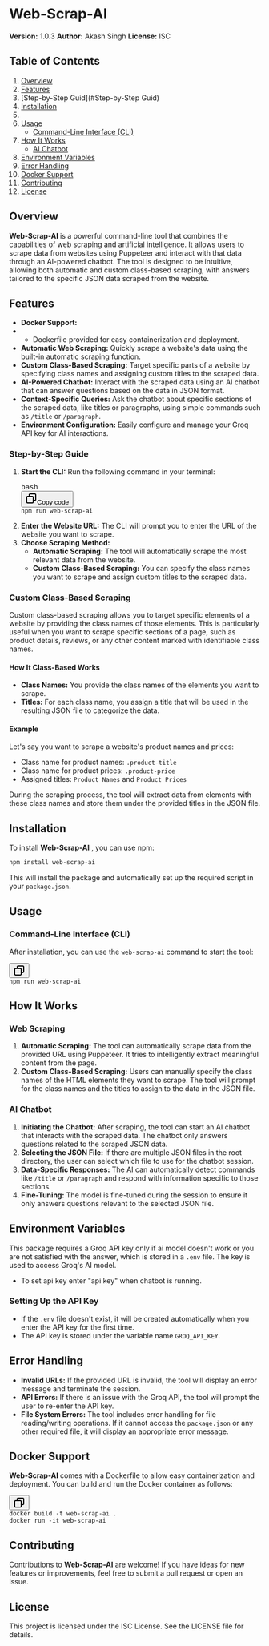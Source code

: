 # Web-Scrap-AI

**Version:** 1.0.3
**Author:** Akash Singh
**License:** ISC

## Table of Contents

1. [Overview](#overview)
2. [Features](#features)
3. [Step-by-Step Guid](#Step-by-Step Guid)
4. [Installation](#installation)
5. 
6. [Usage](#usage)
   * [Command-Line Interface (CLI)](#command-line-interface-cli)
7. [How It Works](#how-it-works)
   * [AI Chatbot](#ai-chatbot)
8. [Environment Variables](#environment-variables)
9. [Error Handling](#error-handling)
10. [Docker Support](#docker-support)
11. [Contributing](#contributing)
12. [License](#license)

## Overview

**Web-Scrap-AI** is a powerful command-line tool that combines the capabilities of web scraping and artificial intelligence. It allows users to scrape data from websites using Puppeteer and interact with that data through an AI-powered chatbot. The tool is designed to be intuitive, allowing both automatic and custom class-based scraping, with answers tailored to the specific JSON data scraped from the website.

## Features

* **Docker Support:**
* * Dockerfile provided for easy containerization and deployment.
* **Automatic Web Scraping:** Quickly scrape a website's data using the built-in automatic scraping function.
* **Custom Class-Based Scraping:** Target specific parts of a website by specifying class names and assigning custom titles to the scraped data.
* **AI-Powered Chatbot:** Interact with the scraped data using an AI chatbot that can answer questions based on the data in JSON format.
* **Context-Specific Queries:** Ask the chatbot about specific sections of the scraped data, like titles or paragraphs, using simple commands such as `/title` or `/paragraph`.
* **Environment Configuration:** Easily configure and manage your Groq API key for AI interactions.

### Step-by-Step Guide

1. **Start the CLI:**
   Run the following command in your terminal:
   <pre><div class="dark bg-gray-950 rounded-md border-[0.5px] border-token-border-medium"><div class="flex items-center relative text-token-text-secondary bg-token-main-surface-secondary px-4 py-2 text-xs font-sans justify-between rounded-t-md"><span>bash</span><div class="flex items-center"><span class="" data-state="closed"><button class="flex gap-1 items-center"><svg xmlns="http://www.w3.org/2000/svg" width="24" height="24" fill="none" viewBox="0 0 24 24" class="icon-sm"><path fill="currentColor" fill-rule="evenodd" d="M7 5a3 3 0 0 1 3-3h9a3 3 0 0 1 3 3v9a3 3 0 0 1-3 3h-2v2a3 3 0 0 1-3 3H5a3 3 0 0 1-3-3v-9a3 3 0 0 1 3-3h2zm2 2h5a3 3 0 0 1 3 3v5h2a1 1 0 0 0 1-1V5a1 1 0 0 0-1-1h-9a1 1 0 0 0-1 1zM5 9a1 1 0 0 0-1 1v9a1 1 0 0 0 1 1h9a1 1 0 0 0 1-1v-9a1 1 0 0 0-1-1z" clip-rule="evenodd"></path></svg>Copy code</button></span></div></div><div class="overflow-y-auto p-4" dir="ltr"><code class="!whitespace-pre hljs language-bash">npm run web-scrap-ai
   </code></div></div></pre>
2. **Enter the Website URL:**
   The CLI will prompt you to enter the URL of the website you want to scrape.
3. **Choose Scraping Method:**
   * **Automatic Scraping:** The tool will automatically scrape the most relevant data from the website.
   * **Custom Class-Based Scraping:** You can specify the class names you want to scrape and assign custom titles to the scraped data.

### Custom Class-Based Scraping

Custom class-based scraping allows you to target specific elements of a website by providing the class names of those elements. This is particularly useful when you want to scrape specific sections of a page, such as product details, reviews, or any other content marked with identifiable class names.

#### How It Class-Based Works

* **Class Names:** You provide the class names of the elements you want to scrape.
* **Titles:** For each class name, you assign a title that will be used in the resulting JSON file to categorize the data.

#### Example

Let's say you want to scrape a website's product names and prices:

* Class name for product names: `.product-title`
* Class name for product prices: `.product-price`
* Assigned titles: `Product Names` and `Product Prices`

During the scraping process, the tool will extract data from elements with these class names and store them under the provided titles in the JSON file.

## Installation

To install  **Web-Scrap-AI** , you can use npm:

```bash
npm install web-scrap-ai
```

This will install the package and automatically set up the required script in your `package.json`.

## Usage

### Command-Line Interface (CLI)

After installation, you can use the `web-scrap-ai` command to start the tool:

<pre><div class="dark bg-gray-950 rounded-md border-[0.5px] border-token-border-medium"><div class="flex items-center relative text-token-text-secondary bg-token-main-surface-secondary px-4 py-2 text-xs font-sans justify-between rounded-t-md"><span></span><div class="flex items-center"><span class="" data-state="closed"><button class="flex gap-1 items-center"><svg xmlns="http://www.w3.org/2000/svg" width="24" height="24" fill="none" viewBox="0 0 24 24" class="icon-sm"><path fill="currentColor" fill-rule="evenodd" d="M7 5a3 3 0 0 1 3-3h9a3 3 0 0 1 3 3v9a3 3 0 0 1-3 3h-2v2a3 3 0 0 1-3 3H5a3 3 0 0 1-3-3v-9a3 3 0 0 1 3-3h2zm2 2h5a3 3 0 0 1 3 3v5h2a1 1 0 0 0 1-1V5a1 1 0 0 0-1-1h-9a1 1 0 0 0-1 1zM5 9a1 1 0 0 0-1 1v9a1 1 0 0 0 1 1h9a1 1 0 0 0 1-1v-9a1 1 0 0 0-1-1z" clip-rule="evenodd"></path></svg></button></span></div></div><div class="overflow-y-auto p-4" dir="ltr"><code class="!whitespace-pre hljs language-bash">npm run web-scrap-ai
</code></div></div></pre>

## How It Works

### Web Scraping

1. **Automatic Scraping:**
   The tool can automatically scrape data from the provided URL using Puppeteer. It tries to intelligently extract meaningful content from the page.
2. **Custom Class-Based Scraping:**
   Users can manually specify the class names of the HTML elements they want to scrape. The tool will prompt for the class names and the titles to assign to the data in the JSON file.

### AI Chatbot

1. **Initiating the Chatbot:**
   After scraping, the tool can start an AI chatbot that interacts with the scraped data. The chatbot only answers questions related to the scraped JSON data.
2. **Selecting the JSON File:**
   If there are multiple JSON files in the root directory, the user can select which file to use for the chatbot session.
3. **Data-Specific Responses:**
   The AI can automatically detect commands like `/title` or `/paragraph` and respond with information specific to those sections.
4. **Fine-Tuning:**
   The model is fine-tuned during the session to ensure it only answers questions relevant to the selected JSON file.

## Environment Variables

This package requires a Groq API key only if ai model doesn't work or you are not satisfied with the answer, which is stored in a `.env` file. The key is used to access Groq's AI model.

* To set api key enter "api key" when chatbot is running.

### Setting Up the API Key

* If the `.env` file doesn't exist, it will be created automatically when you enter the API key for the first time.
* The API key is stored under the variable name `GROQ_API_KEY`.

## Error Handling

* **Invalid URLs:**
  If the provided URL is invalid, the tool will display an error message and terminate the session.
* **API Errors:**
  If there is an issue with the Groq API, the tool will prompt the user to re-enter the API key.
* **File System Errors:**
  The tool includes error handling for file reading/writing operations. If it cannot access the `package.json` or any other required file, it will display an appropriate error message.

## Docker Support

**Web-Scrap-AI** comes with a Dockerfile to allow easy containerization and deployment. You can build and run the Docker container as follows:

<pre><div class="dark bg-gray-950 rounded-md border-[0.5px] border-token-border-medium"><div class="flex items-center relative text-token-text-secondary bg-token-main-surface-secondary px-4 py-2 text-xs font-sans justify-between rounded-t-md"><span></span><div class="flex items-center"><span class="" data-state="closed"><button class="flex gap-1 items-center"><svg xmlns="http://www.w3.org/2000/svg" width="24" height="24" fill="none" viewBox="0 0 24 24" class="icon-sm"><path fill="currentColor" fill-rule="evenodd" d="M7 5a3 3 0 0 1 3-3h9a3 3 0 0 1 3 3v9a3 3 0 0 1-3 3h-2v2a3 3 0 0 1-3 3H5a3 3 0 0 1-3-3v-9a3 3 0 0 1 3-3h2zm2 2h5a3 3 0 0 1 3 3v5h2a1 1 0 0 0 1-1V5a1 1 0 0 0-1-1h-9a1 1 0 0 0-1 1zM5 9a1 1 0 0 0-1 1v9a1 1 0 0 0 1 1h9a1 1 0 0 0 1-1v-9a1 1 0 0 0-1-1z" clip-rule="evenodd"></path></svg></button></span></div></div><div class="overflow-y-auto p-4" dir="ltr"><code class="!whitespace-pre hljs language-bash">docker build -t web-scrap-ai .
docker run -it web-scrap-ai
</code></div></div></pre>

## Contributing

Contributions to **Web-Scrap-AI** are welcome! If you have ideas for new features or improvements, feel free to submit a pull request or open an issue.

## License

This project is licensed under the ISC License. See the LICENSE file for details.
